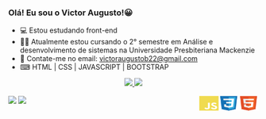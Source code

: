 ### Olá! Eu sou o Victor Augusto!😀

- 💻 Estou estudando front-end
- 👨‍🎓 Atualmente estou cursando o 2° semestre em Análise e desenvolvimento de sistemas na Universidade Presbiteriana Mackenzie
- 💬 Contate-me no email: victoraugustob22@gmail.com
- ⌨ HTML | CSS | JAVASCRIPT | BOOTSTRAP

<div align="center">
  <a href="https://github.com/Victor21Bari">
  <img height="180em" src="https://github-readme-stats.vercel.app/api?username=Victor21Bari&show_icons=true&theme=dark&include_all_commits=true&count_private=true"/>
  <img height="180em" src="https://github-readme-stats.vercel.app/api/top-langs/?username=Victor21Bari&layout=compact&langs_count=7&theme=dark"/>
</div>

<div style="display: inline_block"><br>
  <img align="right" alt="Rafa-HTML" height="30" width="40" src="https://raw.githubusercontent.com/devicons/devicon/master/icons/html5/html5-original.svg">
  <img align="right" alt="Rafa-CSS" height="30" width="40" src="https://raw.githubusercontent.com/devicons/devicon/master/icons/css3/css3-original.svg">
  <img align="right" alt="Rafa-Js" height="30" width="40" src="https://raw.githubusercontent.com/devicons/devicon/master/icons/javascript/javascript-plain.svg">
</div>

<div> 
  <a href = "victoraugustob22@gmail.com"><img src="https://img.shields.io/badge/-Gmail-%23333?style=for-the-badge&logo=gmail&logoColor=white" target="_blank"></a>
  <a href="https://https://www.linkedin.com/in/victor-baricelli-b90955207/" target="_blank"><img src="https://img.shields.io/badge/-LinkedIn-%230077B5?style=for-the-badge&logo=linkedin&logoColor=white" target="_blank"></a> 
</div>
